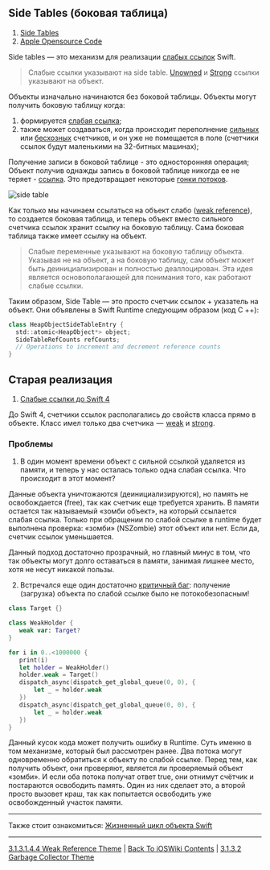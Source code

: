 ## Side Tables (боковая таблица)

1. [Side Tables](https://itnan.ru/post.php?c=1&p=592385)
2. [Apple Opensource Code](https://github.com/apple/swift/blob/main/stdlib/public/SwiftShims/swift/shims/RefCount.h)

Side tables — это механизм для реализации [слабых ссылок](./3.1.3.1.4.4%20Weak.md) Swift.

> Слабые ссылки указывают на  side table. [Unowned](./3.1.3.1.4.3%20Unowned.md) и [Strong](./3.1.3.1.4.2%20Strong.md) ссылки указывают на объект.

Объекты изначально начинаются без боковой таблицы. Объекты могут получить боковую таблицу когда: 
1) формируется [слабая ссылка](./3.1.3.1.4.4%20Weak.md);
2) также может создаваться, когда происходит переполнение [сильных](./3.1.3.1.4.2%20Strong.md) или [бесхозных](./3.1.3.1.4.3%20Unowned.md) счетчиков, и он уже не помещается в поле (счетчики ссылок будут маленькими на 32-битных машинах);

Получение записи в боковой таблице - это односторонняя операция; Объект получив однажды запись в боковой таблице никогда ее не теряет - [ссылка](https://alexdremov.me/dive-into-swifts-memory-management/). Это предотвращает некоторые [гонки потоков](/3%20Memory%20and%20Concurrency/3.2%20Concurrency/ProblemsOfConcurrency.md).

![side table](https://alexdremov.me/content/images/2023/01/Screenshot-2023-01-08-at-15.20.34.png)

Как только мы начинаем ссылаться на объект слабо ([weak reference](./3.1.3.1.4.4%20Weak.md)), то создается боковая таблица, и теперь объект вместо сильного счетчика ссылок хранит ссылку на боковую таблицу. Сама боковая таблица также имеет ссылку на объект.

> Слабые переменные указывают на боковую таблицу объекта. Указывая не на объект, а на боковую таблицу, сам объект может быть деинициализирован и полностью деаллоцирован. Эта идея является основополагающей для понимания того, как работают слабые ссылки. 

Таким образом, Side Table — это просто счетчик ссылок + указатель на объект. Они объявлены в Swift Runtime следующим образом (код C ++):

```swift
class HeapObjectSideTableEntry {
  std::atomic<HeapObject*> object;
  SideTableRefCounts refCounts;
  // Operations to increment and decrement reference counts
}
```

## Старая реализация

1. [Слабые ссылки до Swift 4](https://mikeash.com/pyblog/friday-qa-2017-09-22-swift-4-weak-references.html)

До Swift 4, счетчики ссылок располагались до свойств класса прямо в объекте. Класс имел только два счетчика  —  [weak](./3.1.3.1.4.4%20Weak.md) и [strong](./3.1.3.1.4.2%20Strong.md). 

### Проблемы

1) В один момент времени объект с сильной ссылкой удаляется из памяти, и теперь у нас осталась только одна слабая ссылка. Что происходит в этот момент? 

Данные объекта уничтожаются (деинициализируются), но память не освобождается (free), так как счетчик еще требуется хранить. В памяти остается так называемый «зомби объект», на который ссылается слабая ссылка. Только при обращении по слабой ссылке в runtime будет выполнена проверка: «зомби» (NSZombie) этот объект или нет. Если да, счетчик ссылок уменьшается.

Данный подход достаточно прозрачный, но главный минус в том, что так объекты могут долго оставаться в памяти, занимая лишнее место, хотя не несут никакой пользы.

2) Встречался еще один достаточно [критичный баг](https://github.com/apple/swift/issues/42814): получение (загрузка) объекта по слабой ссылке было не потокобезопасным!

```swift
class Target {}

class WeakHolder {
   weak var: Target?
}

for i in 0..<1000000 {
   print(i)
   let holder = WeakHolder()
   holder.weak = Target()
   dispatch_async(dispatch_get_global_queue(0, 0), {
       let _ = holder.weak
   })
   dispatch_async(dispatch_get_global_queue(0, 0), {
       let _ = holder.weak
   })
}
```

Данный кусок кода может получить ошибку в Runtime. Суть именно в том механизме, который был рассмотрен ранее. Два потока могут одновременно обратиться к объекту по слабой ссылке. Перед тем, как получить объект, они проверяют, является ли проверяемый объект «зомби». И если оба потока получат ответ true, они отнимут счётчик и постараются освободить память. Один из них сделает это, а второй просто вызовет краш, так как попытается освободить уже освобожденный участок памяти.

---

Также стоит ознакомиться: [Жизненный цикл объекта Swift](/5%20Swift/5.3%20DataRepresentations/5.2.1%20DataTypes/5.2.1.3%20ReferenceTypes/Class/ObjectLifeCycle.md)

---

[3.1.3.1.4.4 Weak Reference Theme](./3.1.3.1.4.3%20Unowned.md) | [Back To iOSWiki Contents](https://github.com/eldaroid/iOSWiki) | [3.1.3.2 Garbage Collector Theme](../../3.1.3.2%20GarbageCollector.md)
